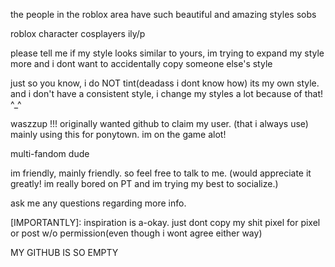 the people in the roblox area have such beautiful and amazing styles sobs

roblox character cosplayers ily/p

please tell me if my style looks similar to yours, im trying to expand my style more and i dont want to accidentally copy someone else's style

just so you know, i do NOT tint(deadass i dont know how) its my own style. and i don't have a consistent style, i change my styles a lot because of that! ^_^

waszzup !!! originally wanted github to claim my user. (that i always use) mainly using this for ponytown.  im on the game alot!

multi-fandom dude

im friendly, mainly friendly.
so feel free to talk to me. (would appreciate it greatly! im really bored on PT and im trying my best to socialize.)

ask me any questions regarding more info.

[IMPORTANTLY]: inspiration is a-okay. just dont copy my shit pixel for pixel or post w/o permission(even though i wont agree either way)

MY GITHUB IS SO EMPTY
